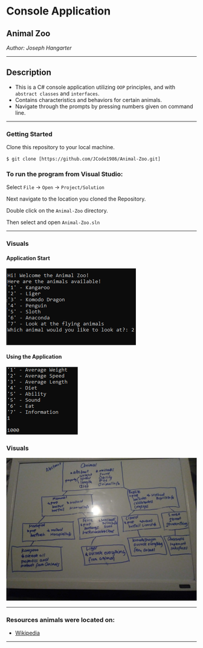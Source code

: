 # Console Application

## Animal Zoo

*Author: Joseph Hangarter*

----

## Description
* This is a C# console application utilizing `OOP` principles, and with `abstract classes` and `interfaces`.
* Contains characteristics and behaviors for certain animals.
* Navigate through the prompts by pressing numbers given on command line.
---

### Getting Started
Clone this repository to your local machine.

```
$ git clone [https://github.com/JCode1986/Animal-Zoo.git]
```

### To run the program from Visual Studio:
Select ```File``` -> ```Open``` -> ```Project/Solution```

Next navigate to the location you cloned the Repository.

Double click on the ```Animal-Zoo``` directory.

Then select and open ```Animal-Zoo.sln```

---

### Visuals

#### Application Start
![Image 1](assets/start.png)
#### Using the Application
![Image 1](assets/visual.png)

### Visuals
![Image 1](assets/UML.jpg)

---

### Resources animals were located on:
* [Wikipedia](https://www.wikipedia.org/)
------------------------------

